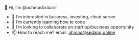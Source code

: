 👋 Hi, I’m @achmadzubairr
- 👀 I’m interested in business, investing, cloud server
- 🌱 I’m currently learning how to code
- 💞️ I’m looking to collaborate on start up/business opportunity
- 📫 How to reach me? email: ahmad@sedang.online

<!---
achmadzubairr/achmadzubairr is a ✨ special ✨ repository because its `README.md` (this file) appears on your GitHub profile.
You can click the Preview link to take a look at your changes.
--->
